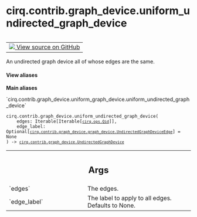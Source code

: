 <div itemscope itemtype="http://developers.google.com/ReferenceObject">
<meta itemprop="name" content="cirq.contrib.graph_device.uniform_undirected_graph_device" />
<meta itemprop="path" content="Stable" />
</div>

# cirq.contrib.graph_device.uniform_undirected_graph_device

<!-- Insert buttons and diff -->

<table class="tfo-notebook-buttons tfo-api" align="left">

<td>
  <a target="_blank" href="https://github.com/quantumlib/cirq/tree/master/cirq/contrib/graph_device/uniform_graph_device.py">
    <img src="https://www.tensorflow.org/images/GitHub-Mark-32px.png" />
    View source on GitHub
  </a>
</td>
</table>



An undirected graph device all of whose edges are the same.

<section class="expandable">
  <h4 class="showalways">View aliases</h4>
  <p>
<b>Main aliases</b>
<p>`cirq.contrib.graph_device.uniform_graph_device.uniform_undirected_graph_device`</p>
</p>
</section>

<pre class="devsite-click-to-copy prettyprint lang-py tfo-signature-link">
<code>cirq.contrib.graph_device.uniform_undirected_graph_device(
    edges: Iterable[Iterable[<a href="../../../cirq/ops/Qid.md"><code>cirq.ops.Qid</code></a>]],
    edge_label: Optional[<a href="../../../cirq/contrib/graph_device/graph_device/UndirectedGraphDeviceEdge.md"><code>cirq.contrib.graph_device.graph_device.UndirectedGraphDeviceEdge</code></a>] = None
) -> <a href="../../../cirq/contrib/graph_device/UndirectedGraphDevice.md"><code>cirq.contrib.graph_device.UndirectedGraphDevice</code></a>
</code></pre>



<!-- Placeholder for "Used in" -->


<!-- Tabular view -->
 <table class="responsive fixed orange">
<colgroup><col width="214px"><col></colgroup>
<tr><th colspan="2"><h2 class="add-link">Args</h2></th></tr>

<tr>
<td>
`edges`
</td>
<td>
The edges.
</td>
</tr><tr>
<td>
`edge_label`
</td>
<td>
The label to apply to all edges. Defaults to None.
</td>
</tr>
</table>

